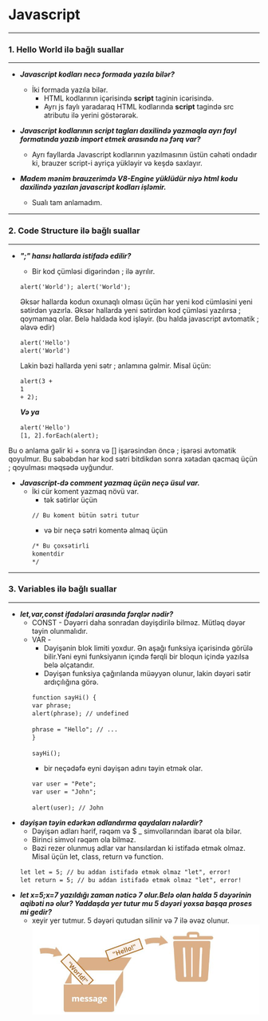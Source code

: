 # Javascript
***
### 1. Hello World ilə bağlı suallar
***

* ___Javascript kodları necə formada yazıla bilər?___
   * İki formada yazıla bilər. 
      * HTML kodlarının içərisində __script__ taginin icərisində.
      * Ayrı js faylı yaradaraq HTML kodlarında __script__ tagində src atributu ilə yerini göstərərək.


* ___Javascript kodlarının script tagları daxilində yazmaqla ayrı fayl formatında yazıb import etmek arasında nə fərq var?___
   * Ayrı fayllarda Javascript kodlarının yazılmasının üstün cəhəti ondadır ki, brauzer script-i ayriça yükləyir və keşdə saxlayır. 


* ___Madem mənim brauzerimdə V8-Engine yüklüdür niyə html kodu daxilində yazılan javascript kodları işləmir.___
   * Sualı tam anlamadım.


***
### 2. Code Structure ilə bağlı suallar
***
* ___";" hansı hallarda istifadə edilir?___
   * Bir kod çümləsi digərindən ; ilə ayrılır. 

   ```
   alert('World'); alert('World');
   ```
   Əksər hallarda kodun oxunaqlı olması üçün hər yeni kod cümləsini yeni sətirdən yazırla. Əksər hallarda yeni sətirdən kod çümləsi yazılırsa ; qoymamaq olar. Belə haldada kod işləyir. (bu halda javascript avtomatik ; əlavə edir)

   ```
   alert('Hello')
   alert('World')
   ```
   Lakin bəzi hallarda yeni sətr ; anlamına gəlmir. Misal üçün:
   ```
   alert(3 +
   1
   + 2);
   ```
   ___Və ya___

   ```
   alert('Hello')
   [1, 2].forEach(alert);
   ```
Bu o anlama gəlir ki + sonra və [] işarəsindən öncə ; işarəsi avtomatik qoyulmur. 
Bu səbəbdən hər kod sətri bitdikdən sonra xətadan qacmaq üçün ; qoyulması məqsədə uyğundur. 
* ___Javascript-də comment yazmaq üçün neçə üsul var.___
   * İki cür koment yazmaq növü var.
      * tək sətirlər üçün 
      ```
      // Bu koment bütün sətri tutur
      ```
      * və bir neçə sətri komentə almaq üçün
      ```
      /* Bu çoxsətirli 
      komentdir 
      */
      ```
***      
### 3. Variables ilə bağlı suallar
***

* ___let,var,const ifadələri arasında fərqlər nədir?___
   * CONST - Dəyərri daha sonradan dəyişdirilə bilməz. Mütləq dəyər təyin olunmalıdır.
   * VAR -
      * Dəyişənin blok limiti yoxdur. Ən aşağı funksiya içərisində görülə bilir.Yəni eyni funksiyanın içındə fərqli bir bloqun içində yazılsa belə əlçatandır.
      * Dəyişən funksiya çağırılanda müəyyən olunur, lakin dəyəri sətir ardıçılığına görə.
      ```
      function sayHi() {
      var phrase;
      alert(phrase); // undefined

      phrase = "Hello"; // ...
      }

      sayHi();
      ```
      * bir neçədəfə eyni dəyişən adını təyin etmək olar.
      ```
      var user = "Pete";
      var user = "John";

      alert(user); // John
      ```
* ___dəyişən təyin edərkən adlandırma qaydaları nələrdir?___
   * Dəyişən adları hərif, rəqəm və $ _ simvollarından ibarət ola bilər.
   * Birinci simvol rəqəm ola bilməz.
   * Bəzi rezer olunmuş adlar var hansılardan ki istifadə etmək olmaz. Misal üçün let, class, return və function.
   ```
   let let = 5; // bu addan istifadə etmək olmaz "let", error!
   let return = 5; // bu addan istifadə etmək olmaz "let", error!
   ```
* ___let x=5;x=7 yazıldığı zaman nəticə 7 olur.Belə olan halda 5 dəyərinin aqibəti nə olur? Yaddaşda yer tutur mu 5 dəyəri yoxsa başqa proses mi gedir?___
   * xeyir yer tutmur. 5 dəyəri qutudan silinir və 7 ilə əvəz olunur.
   ![](img.JPG)
   